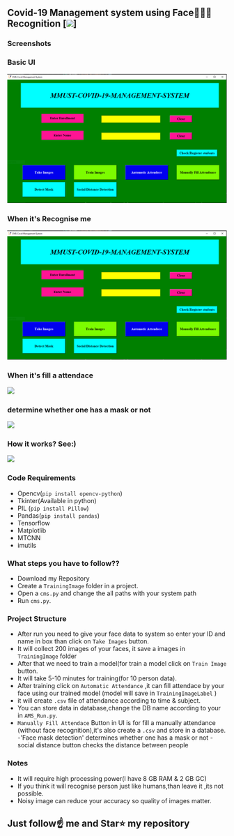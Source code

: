##  Covid-19 Management system using Face👦🏻👧 Recognition [![](https://img.shields.io/github/license/sourcerer-io/hall-of-fame.svg)]
### Screenshots

### Basic UI
<img src="https://github.com/Nickjas/covid-19-management-system//blob/gh-pages/sc1.PNG">

### When it's Recognise me
<img src="https://github.com/Nickjas/covid-19-management-system//blob/gh-pages/sc1.PNG">

### When it's fill a attendace
<img src="https://github.com/Nickjas/covid-19-management-system/screenshoot(43).PNG">

### determine whether one has a mask or not
<img src="https://github.com/Nickjas/covid-19-management-system/screnshot(41).PNG">


### How it works? See:)

<img src="https://github.com/Nickjas/covid-19-management-system/AMS.gif">

### Code Requirements
- Opencv(`pip install opencv-python`)
- Tkinter(Available in python)
- PIL (`pip install Pillow`)
- Pandas(`pip install pandas`)
- Tensorflow
- Matplotlib
- MTCNN
- imutils


### What steps you have to follow??
- Download my Repository 
- Create a `TrainingImage` folder in a project.
- Open a `cms.py` and change the all paths with your system path
- Run `cms.py`.

### Project Structure

- After run you need to give your face data to system so enter your ID and name in box than click on `Take Images` button.
- It will collect 200 images of your faces, it save a images in `TrainingImage` folder
- After that we need to train a model(for train a model click on `Train Image` button.
- It will take 5-10 minutes for training(for 10 person data).
- After training click on `Automatic Attendance` ,it can fill attendace by your face using our trained model (model will save in `TrainingImageLabel` )
- it will create `.csv` file of attendance according to time & subject.
- You can store data in database,change the DB name according to your in `AMS_Run.py`.
- `Manually Fill Attendace` Button in UI is for fill a manually attendance (without face recognition),it's also create a `.csv` and store in a database.
-'Face mask detection' determines whether one has a mask or not
-social distance button checks the distance between people






### Notes
- It will require high processing power(I have 8 GB RAM & 2 GB GC)
- If you think it will recognise person just like humans,than leave it ,its not possible.
- Noisy image can reduce your accuracy so quality of images matter.

## Just follow☝️ me and Star⭐ my repository 


